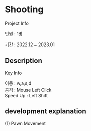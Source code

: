 Shooting
=============
Project Info

인원 : 1명

기간 : 2022.12 ~ 2023.01


Description
-------------
Key Info

이동 : w,a,s,d  
공격 : Mouse Left Cilck  
Speed Up : Left Shift  



development explanation
-------------
(1) Pawn Movement

